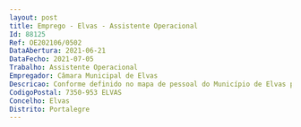 ```yaml
--- 
layout: post
title: Emprego - Elvas - Assistente Operacional
Id: 88125
Ref: OE202106/0502
DataAbertura: 2021-06-21
DataFecho: 2021-07-05
Trabalho: Assistente Operacional
Empregador: Câmara Municipal de Elvas
Descricao: Conforme definido no mapa de pessoal do Município de Elvas para o ano 2021, aprovado pela Assembleia Municipal de Elvas, em sua sessão de 20 11 2020, pela Camara Municipal em reunião de 11 11 2020, compete gerir as instalações e os equipamentos sociais e educativos da autarquia ou sob responsabilidade da autarquia, maximizando a sua utilização e providenciando a sua conservação e limpeza  Cooperar com os agentes e entidades atuantes no domínio social e da educação, dinamizando e potenciando as suas iniciativas, de acordo com os recursos e as linhas programáticas definidas pelo executivo  Estabelecer e rentabilizar a rede e recursos destinados ao transporte escolar em colaboração com a DOMSU  Coordenar a atividade das cantinas do primeiro ciclo escolar e controlar a qualidade dos serviços prestados em colaboração, designadamente, com as autoridades sanitárias do concelho.
CodigoPostal: 7350-953 ELVAS
Concelho: Elvas
Distrito: Portalegre
--- 
```

